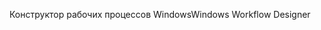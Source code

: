 <span data-ttu-id="959e1-101">Конструктор рабочих процессов Windows</span><span class="sxs-lookup"><span data-stu-id="959e1-101">Windows Workflow Designer</span></span>